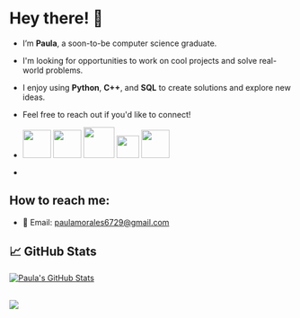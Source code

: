 # Hey there! 👋

- I’m **Paula**, a soon-to-be computer science graduate.
- I'm looking for opportunities to work on cool projects and solve real-world problems.
- I enjoy using **Python**, **C++**, and **SQL** to create solutions and explore new ideas.
- Feel free to reach out if you'd like to connect!
  
- <img src="https://media.tenor.com/W8RFkl1NGVsAAAAi/computer.gif" width="50" height="50" /> <img src="https://media.tenor.com/qJES35-oSD0AAAAi/plus-plus-one.gif" width="50" height="50" /> <img src="https://media.tenor.com/6bnek3U6Kc8AAAAi/idea-lightbulb.gif" width="55" height="55" /> <img src="https://media.tenor.com/ST0xEa3B5TgAAAAi/igual.gif" width="40" height="40" /> <img src="https://c.tenor.com/DTeUgR48EJoAAAAi/nerd-monkey-monkey.gif" width="50" height="50" />
- 

## How to reach me:
- 📧 Email: paulamorales6729@gmail.com
## &#x1f4c8; GitHub Stats
<a href="https://github.com/paula-morales-rivera/paula-morales-rivera">
  <img align="center" src="https://github-readme-stats.vercel.app/api?username=paula-morales-rivera&show_icons=true&line_height=27&count_private=true&title_color=ffffff&text_color=c9cacc&icon_color=2bbc8a&bg_color=141414" alt="Paula's GitHub Stats" />
</a>
<br>
<br>

<img align="center" src="https://github-readme-stats.vercel.app/api/top-langs/?username=paula-morales-rivera&layout=compact&card_width=443&show_icons=true&show_icons=true&theme=dark&hide_border=false"/><br>
